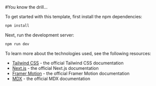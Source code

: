 #You know the drill...

To get started with this template, first install the npm dependencies:

```bash
npm install
```

Next, run the development server:

```bash
npm run dev
```

To learn more about the technologies used, see the following resources:

- [Tailwind CSS](https://tailwindcss.com/docs) - the official Tailwind CSS documentation
- [Next.js](https://nextjs.org/docs) - the official Next.js documentation
- [Framer Motion](https://www.framer.com/docs/) - the official Framer Motion documentation
- [MDX](https://mdxjs.com/) - the official MDX documentation
